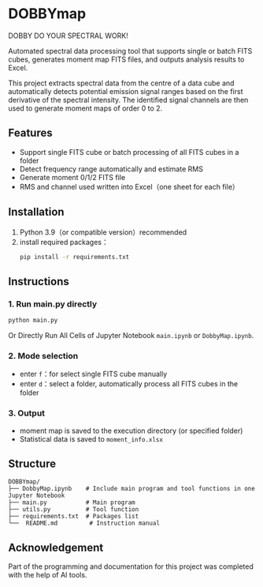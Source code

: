 # DOBBYmap

DOBBY DO YOUR SPECTRAL WORK!

Automated spectral data processing tool that supports single or batch FITS cubes, generates moment map FITS files, and outputs analysis results to Excel.

This project extracts spectral data from the centre of a data cube and automatically detects potential emission signal ranges based on the first derivative of the spectral intensity. The identified signal channels are then used to generate moment maps of order 0 to 2.

## Features 
- Support single FITS cube or batch processing of all FITS cubes in a folder
- Detect frequency range automatically and estimate RMS
- Generate moment 0/1/2 FITS file
- RMS and channel used written into Excel（one sheet for each file）

## Installation

1. Python 3.9（or compatible version）recommended
2. install required packages：
   ```bash
   pip install -r requirements.txt
   ```

## Instructions

### 1. Run main.py directly
```bash
python main.py
```
Or Directly Run All Cells of Jupyter Notebook `main.ipynb` or `DobbyMap.ipynb`. 

### 2. Mode selection
- enter `f`：for select single FITS cube manually
- enter `d`：select a folder, automatically process all FITS cubes in the folder

### 3. Output
- moment map is saved to the execution directory (or specified folder)
- Statistical data is saved to `moment_info.xlsx`

## Structure

```
DOBBYmap/
├── DobbyMap.ipynb    # Include main program and tool functions in one Jupyter Notebook
├── main.py           # Main program
├── utils.py          # Tool function
├── requirements.txt  # Packages list
└──  README.md         # Instruction manual
```

## Acknowledgement

Part of the programming and documentation for this project was completed with the help of AI tools.
